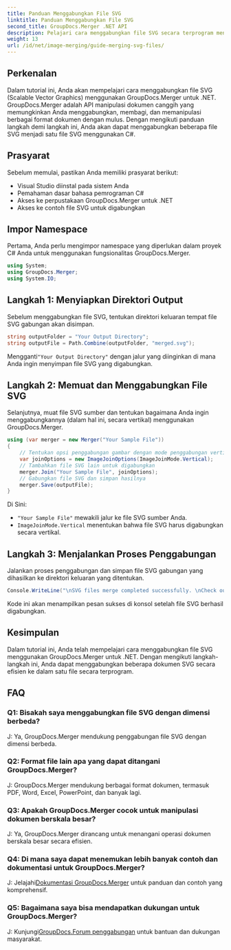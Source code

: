 ```yaml
---
title: Panduan Menggabungkan File SVG
linktitle: Panduan Menggabungkan File SVG
second_title: GroupDocs.Merger .NET API
description: Pelajari cara menggabungkan file SVG secara terprogram menggunakan GroupDocs.Merger untuk .NET. Gabungkan beberapa dokumen SVG dengan mudah.
weight: 13
url: /id/net/image-merging/guide-merging-svg-files/
---
```

## Perkenalan
Dalam tutorial ini, Anda akan mempelajari cara menggabungkan file SVG (Scalable Vector Graphics) menggunakan GroupDocs.Merger untuk .NET. GroupDocs.Merger adalah API manipulasi dokumen canggih yang memungkinkan Anda menggabungkan, membagi, dan memanipulasi berbagai format dokumen dengan mulus. Dengan mengikuti panduan langkah demi langkah ini, Anda akan dapat menggabungkan beberapa file SVG menjadi satu file SVG menggunakan C#.

## Prasyarat

Sebelum memulai, pastikan Anda memiliki prasyarat berikut:

- Visual Studio diinstal pada sistem Anda
- Pemahaman dasar bahasa pemrograman C#
- Akses ke perpustakaan GroupDocs.Merger untuk .NET
- Akses ke contoh file SVG untuk digabungkan

## Impor Namespace

Pertama, Anda perlu mengimpor namespace yang diperlukan dalam proyek C# Anda untuk menggunakan fungsionalitas GroupDocs.Merger.

```csharp
using System; 
using GroupDocs.Merger;
using System.IO;
```

## Langkah 1: Menyiapkan Direktori Output

Sebelum menggabungkan file SVG, tentukan direktori keluaran tempat file SVG gabungan akan disimpan.

```csharp
string outputFolder = "Your Output Directory";
string outputFile = Path.Combine(outputFolder, "merged.svg");
```

 Mengganti`"Your Output Directory"` dengan jalur yang diinginkan di mana Anda ingin menyimpan file SVG yang digabungkan.

## Langkah 2: Memuat dan Menggabungkan File SVG

Selanjutnya, muat file SVG sumber dan tentukan bagaimana Anda ingin menggabungkannya (dalam hal ini, secara vertikal) menggunakan GroupDocs.Merger.

```csharp
using (var merger = new Merger("Your Sample File"))
{
    // Tentukan opsi penggabungan gambar dengan mode penggabungan vertikal
    var joinOptions = new ImageJoinOptions(ImageJoinMode.Vertical);
    // Tambahkan file SVG lain untuk digabungkan
    merger.Join("Your Sample File", joinOptions);
    // Gabungkan file SVG dan simpan hasilnya
    merger.Save(outputFile);
}
```

Di Sini:
- `"Your Sample File"` mewakili jalur ke file SVG sumber Anda.
- `ImageJoinMode.Vertical` menentukan bahwa file SVG harus digabungkan secara vertikal.

## Langkah 3: Menjalankan Proses Penggabungan

Jalankan proses penggabungan dan simpan file SVG gabungan yang dihasilkan ke direktori keluaran yang ditentukan.

```csharp
Console.WriteLine("\nSVG files merge completed successfully. \nCheck output in {0}", outputFolder);
```

Kode ini akan menampilkan pesan sukses di konsol setelah file SVG berhasil digabungkan.

## Kesimpulan

Dalam tutorial ini, Anda telah mempelajari cara menggabungkan file SVG menggunakan GroupDocs.Merger untuk .NET. Dengan mengikuti langkah-langkah ini, Anda dapat menggabungkan beberapa dokumen SVG secara efisien ke dalam satu file secara terprogram.

## FAQ

### Q1: Bisakah saya menggabungkan file SVG dengan dimensi berbeda?

J: Ya, GroupDocs.Merger mendukung penggabungan file SVG dengan dimensi berbeda.

### Q2: Format file lain apa yang dapat ditangani GroupDocs.Merger?

J: GroupDocs.Merger mendukung berbagai format dokumen, termasuk PDF, Word, Excel, PowerPoint, dan banyak lagi.

### Q3: Apakah GroupDocs.Merger cocok untuk manipulasi dokumen berskala besar?

J: Ya, GroupDocs.Merger dirancang untuk menangani operasi dokumen berskala besar secara efisien.

### Q4: Di mana saya dapat menemukan lebih banyak contoh dan dokumentasi untuk GroupDocs.Merger?

 J: Jelajahi[Dokumentasi GroupDocs.Merger](https://tutorials.groupdocs.com/merger/net/) untuk panduan dan contoh yang komprehensif.

### Q5: Bagaimana saya bisa mendapatkan dukungan untuk GroupDocs.Merger?

 J: Kunjungi[GroupDocs.Forum penggabungan](https://forum.groupdocs.com/c/merger/32) untuk bantuan dan dukungan masyarakat.